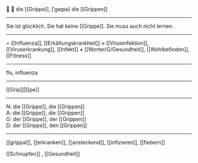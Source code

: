 🔴 🤒 die [[Grippe]], [ˈɡʁɪpə]
die [[Grippen]]

---
Sie ist glücklich. Sie hat keine [[Grippe]]. Sie muss auch nicht lernen.

---
= [[Influenza]], [[Erkältungskrankheit]]
≈ [[Virusinfektion]], [[Viruserkrankung]], [[Infekt]]
≠ [[Worter/G/Gesundheit]], [[Wohlbefinden]], [[Fitness]]

---
flu, influenza

---
[[Grip]]|[[pe]]

---
N: die [[Grippe]], die [[Grippen]]  
A: die [[Grippe]], die [[Grippen]]  
G: der [[Grippe]], der [[Grippen]]  
D: der [[Grippe]], den [[Grippen]]  

---
[[grippal]], [[erkranken]], [[ansteckend]], [[infizieren]], [[fiebern]]

[[Schnupfen]]
, [[Gesundheit]]
